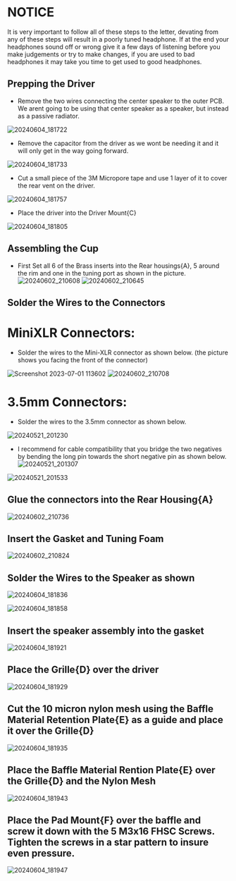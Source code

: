 # NOTICE

It is very important to follow all of these steps to the letter, devating from any of these steps will result in a poorly tuned headphone. If at the end your headphones sound off or wrong give it a few days of listening before you make judgements or try to make changes, if you are used to bad headphones it may take you time to get used to good headphones.

## Prepping the Driver
- Remove the two wires connecting the center speaker to the outer PCB. We arent going to be using that center speaker as a speaker, but instead as a passive radiator.

![20240604_181722](https://github.com/CapraAudio/Ouroboros/assets/122894651/34b0e1d8-1f3d-46d9-83df-b0898cfd3bb9)

- Remove the capacitor from the driver as we wont be needing it and it will only get in the way going forward.

![20240604_181733](https://github.com/CapraAudio/Ouroboros/assets/122894651/2dee1a70-9c33-4397-851e-b49d7afa33f8)

- Cut a small piece of the 3M Micropore tape and use 1 layer of it to cover the rear vent on the driver.

![20240604_181757](https://github.com/CapraAudio/Ouroboros/assets/122894651/fef6a752-ea0a-4829-8d5c-ffdd20c7733d)

- Place the driver into the Driver Mount{C}

![20240604_181805](https://github.com/CapraAudio/Ouroboros/assets/122894651/a2ca8d6e-cb55-494a-9274-baa3f8df51c5)

## Assembling the Cup

- First Set all 6 of the Brass inserts into the Rear housings{A}, 5 around the rim and one in the tuning port as shown in the picture.
![20240602_210608](https://github.com/CapraAudio/Ouroboros/assets/122894651/4f8393a5-325a-4e9a-9258-2e74354fd907)
![20240602_210645](https://github.com/CapraAudio/Ouroboros/assets/122894651/d5a52364-f075-4734-a9b5-80b2622a1e23)

## Solder the Wires to the Connectors
# MiniXLR Connectors:
- Solder the wires to the Mini-XLR connector as shown below. (the picture shows you facing the front of the connector)

![Screenshot 2023-07-01 113602](https://github.com/CapraAudio/Satyr-1/assets/122894651/2c4a67ad-d952-4a72-a30b-05f7dded4603)
![20240602_210708](https://github.com/CapraAudio/Ouroboros/assets/122894651/9d76a1d0-80f0-4497-9dce-12a9b626ecd2)

# 3.5mm Connectors:
- Solder the wires to the 3.5mm connector as shown below.

![20240521_201230](https://github.com/CapraAudio/Satyr-1/assets/122894651/d3af9b17-ccc6-4de0-b97f-36079af1eae9)

- I recommend for cable compatibility that you bridge the two negatives by bending the long pin towards the short negative pin as shown below.
![20240521_201307](https://github.com/CapraAudio/Satyr-1/assets/122894651/e7518954-67dc-40ed-afff-2cbc53bb133d)

![20240521_201533](https://github.com/CapraAudio/Satyr-1/assets/122894651/4e96dd81-bc68-4fd1-b997-00669ef45dd8)

## Glue the connectors into the Rear Housing{A}

![20240602_210736](https://github.com/CapraAudio/Ouroboros/assets/122894651/df7738c0-9b6e-4c1b-b35c-39a4555001a4)

## Insert the Gasket and Tuning Foam

![20240602_210824](https://github.com/CapraAudio/Ouroboros/assets/122894651/484832ed-4cac-40d7-9104-a9a8d8f4596a)

## Solder the Wires to the Speaker as shown

![20240604_181836](https://github.com/CapraAudio/Ouroboros/assets/122894651/25c041ea-189b-48f0-a797-b17bead2d052)

![20240604_181858](https://github.com/CapraAudio/Ouroboros/assets/122894651/9ccbd6fc-9b07-4b4f-b7be-62bd2c504ebc)

## Insert the speaker assembly into the gasket

![20240604_181921](https://github.com/CapraAudio/Ouroboros/assets/122894651/42b27bb5-9a30-4deb-8e18-8f529ad114a1)

## Place the Grille{D} over the driver

![20240604_181929](https://github.com/CapraAudio/Ouroboros/assets/122894651/f3153aa1-9cf2-4fa0-8591-757e2b1ad51a)

## Cut the 10 micron nylon mesh using the Baffle Material Retention Plate{E} as a guide and place it over the Grille{D}

![20240604_181935](https://github.com/CapraAudio/Ouroboros/assets/122894651/7e57c5b5-84f9-4c22-840d-79b8a1b75c42)

## Place the Baffle Material Rention Plate{E} over the Grille{D} and the Nylon Mesh

![20240604_181943](https://github.com/CapraAudio/Ouroboros/assets/122894651/b18f7e83-c1dc-4329-b9e2-df220f86aef9)

## Place the Pad Mount{F} over the baffle and screw it down with the 5 M3x16 FHSC Screws. Tighten the screws in a star pattern to insure even pressure.

![20240604_181947](https://github.com/CapraAudio/Ouroboros/assets/122894651/6d9f4b17-706f-4f7e-856b-c2bb6909af33)


